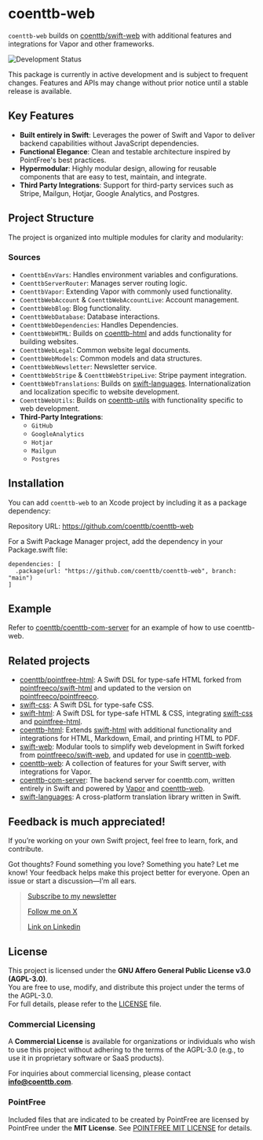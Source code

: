 # coenttb-web

`coenttb-web` builds on [coenttb/swift-web](https://www.github.com/coenttb/swift-web) with additional features and integrations for Vapor and other frameworks.

![Development Status](https://img.shields.io/badge/status-active--development-blue.svg)

This package is currently in active development and is subject to frequent changes. Features and APIs may change without prior notice until a stable release is available.

## Key Features
- **Built entirely in Swift**: Leverages the power of Swift and Vapor to deliver backend capabilities without JavaScript dependencies.
- **Functional Elegance**: Clean and testable architecture inspired by PointFree's best practices.
- **Hypermodular**: Highly modular design, allowing for reusable components that are easy to test, maintain, and integrate.
- **Third Party Integrations**: Support for third-party services such as Stripe, Mailgun, Hotjar, Google Analytics, and Postgres.

## Project Structure

The project is organized into multiple modules for clarity and modularity:

### Sources
- `CoenttbEnvVars`: Handles environment variables and configurations.
- `CoenttbServerRouter`: Manages server routing logic.
- `CoenttbVapor`: Extending Vapor with commonly used functionality.
- `CoenttbWebAccount` & `CoenttbWebAccountLive`: Account management.
- `CoenttbWebBlog`: Blog functionality.
- `CoenttbWebDatabase`: Database interactions.
- `CoenttbWebDependencies`: Handles Dependencies.
- `CoenttbWebHTML`: Builds on [coenttb-html](https://www.github.com/coenttb/coenttb-html) and adds functionality for building websites.
- `CoenttbWebLegal`: Common website legal documents.
- `CoenttbWebModels`: Common models and data structures.
- `CoenttbWebNewsletter`: Newsletter service.
- `CoenttbWebStripe` & `CoenttbWebStripeLive`: Stripe payment integration.
- `CoenttbWebTranslations`: Builds on [swift-languages](https://www.github.com/coenttb/swift-languages). Internationalization and localization specific to website development.
- `CoenttbWebUtils`: Builds on [coenttb-utils](https://www.github.com/coenttb/coenttb-utils) with functionality specific to web development.
- **Third-Party Integrations**:
  - `GitHub`
  - `GoogleAnalytics`
  - `Hotjar`
  - `Mailgun`
  - `Postgres`

## Installation

You can add `coenttb-web` to an Xcode project by including it as a package dependency:

Repository URL: https://github.com/coenttb/coenttb-web

For a Swift Package Manager project, add the dependency in your Package.swift file:
```
dependencies: [
  .package(url: "https://github.com/coenttb/coenttb-web", branch: "main")
]
```

## Example

Refer to [coenttb/coenttb-com-server](https://www.github.com/coenttb/coenttb-com-server) for an example of how to use coenttb-web.

## Related projects

* [coenttb/pointfree-html](https://www.github.com/coenttb/coenttb/pointfree-html): A Swift DSL for type-safe HTML forked from [pointfreeco/swift-html](https://www.github.com/pointfreeco/swift-html) and updated to the version on [pointfreeco/pointfreeco](https://github.com/pointfreeco/pointfreeco).
* [swift-css](https://www.github.com/coenttb/swift-css): A Swift DSL for type-safe CSS.
* [swift-html](https://www.github.com/coenttb/swift-html): A Swift DSL for type-safe HTML & CSS, integrating [swift-css](https://www.github.com/coenttb/swift-css) and [pointfree-html](https://www.github.com/coenttb/pointfree-html).
* [coenttb-html](https://www.github.com/coenttb/coenttb-html): Extends [swift-html](https://www.github.com/coenttb/swift-html) with additional functionality and integrations for HTML, Markdown, Email, and printing HTML to PDF.
* [swift-web](https://www.github.com/coenttb/swift-web): Modular tools to simplify web development in Swift forked from  [pointfreeco/swift-web](https://www.github.com/pointfreeco/swift-web), and updated for use in [coenttb-web](https://www.github.com/coenttb/coenttb-web).
* [coenttb-web](https://www.github.com/coenttb/coenttb-web): A collection of features for your Swift server, with integrations for Vapor.
* [coenttb-com-server](https://www.github.com/coenttb/coenttb-com-server): The backend server for coenttb.com, written entirely in Swift and powered by [Vapor](https://www.github.com/vapor/vapor) and [coenttb-web](https://www.github.com/coenttb/coenttb-web).
* [swift-languages](https://www.github.com/coenttb/swift-languages): A cross-platform translation library written in Swift.

## Feedback is much appreciated!

If you’re working on your own Swift project, feel free to learn, fork, and contribute.

Got thoughts? Found something you love? Something you hate? Let me know! Your feedback helps make this project better for everyone. Open an issue or start a discussion—I’m all ears.

> [Subscribe to my newsletter](http://coenttb.com/en/newsletter/subscribe)
>
> [Follow me on X](http://x.com/coenttb)
> 
> [Link on Linkedin](https://www.linkedin.com/in/tenthijeboonkkamp)

## License

This project is licensed under the **GNU Affero General Public License v3.0 (AGPL-3.0)**.  
You are free to use, modify, and distribute this project under the terms of the AGPL-3.0.  
For full details, please refer to the [LICENSE](LICENSE) file.

### Commercial Licensing

A **Commercial License** is available for organizations or individuals who wish to use this project without adhering to the terms of the AGPL-3.0 (e.g., to use it in proprietary software or SaaS products).  

For inquiries about commercial licensing, please contact **info@coenttb.com**.

### PointFree

Included files that are indicated to be created by PointFree are licensed by PointFree under the **MIT License**.
See [POINTFREE MIT LICENSE](LICENCE) for details.

